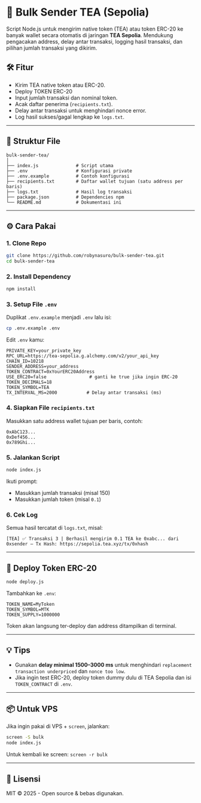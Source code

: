 
# 🧃 Bulk Sender TEA (Sepolia)

Script Node.js untuk mengirim native token (TEA) atau token ERC-20 ke banyak wallet secara otomatis di jaringan **TEA Sepolia**. Mendukung pengacakan address, delay antar transaksi, logging hasil transaksi, dan pilihan jumlah transaksi yang dikirim.

## 🛠️ Fitur
- Kirim TEA native token atau ERC-20.
- Deploy TOKEN ERC-20
- Input jumlah transaksi dan nominal token.
- Acak daftar penerima (`recipients.txt`).
- Delay antar transaksi untuk menghindari nonce error.
- Log hasil sukses/gagal lengkap ke `logs.txt`.

---

## 📁 Struktur File

```
bulk-sender-tea/
│
├── index.js              # Script utama
├── .env                  # Konfigurasi private
├── .env.example          # Contoh konfigurasi
├── recipients.txt        # Daftar wallet tujuan (satu address per baris)
├── logs.txt              # Hasil log transaksi
├── package.json          # Dependencies npm
└── README.md             # Dokumentasi ini
```

---

## ⚙️ Cara Pakai

### 1. Clone Repo
```bash
git clone https://github.com/robynasuro/bulk-sender-tea.git
cd bulk-sender-tea
```

### 2. Install Dependency
```bash
npm install
```

### 3. Setup File `.env`
Duplikat `.env.example` menjadi `.env` lalu isi:

```bash
cp .env.example .env
```

Edit `.env` kamu:

```env
PRIVATE_KEY=your_private_key
RPC_URL=https://tea-sepolia.g.alchemy.com/v2/your_api_key
CHAIN_ID=10218
SENDER_ADDRESS=your_address
TOKEN_CONTRACT=0xYourERC20Address
USE_ERC20=false                # ganti ke true jika ingin ERC-20
TOKEN_DECIMALS=18
TOKEN_SYMBOL=TEA
TX_INTERVAL_MS=2000           # Delay antar transaksi (ms)
```

### 4. Siapkan File `recipients.txt`
Masukkan satu address wallet tujuan per baris, contoh:

```
0xAbC123...
0xDef456...
0x789Ghi...
```

### 5. Jalankan Script
```bash
node index.js
```

Ikuti prompt:
- Masukkan jumlah transaksi (misal 150)
- Masukkan jumlah token (misal `0.1`)

### 6. Cek Log
Semua hasil tercatat di `logs.txt`, misal:

```
[TEA] ✅ Transaksi 3 | Berhasil mengirim 0.1 TEA ke 0xabc... dari 0xsender — Tx Hash: https://sepolia.tea.xyz/tx/0xhash
```

---

## 🧪 Deploy Token ERC-20

```bash
node deploy.js
```

Tambahkan ke `.env`:
```env
TOKEN_NAME=MyToken
TOKEN_SYMBOL=MTK
TOKEN_SUPPLY=1000000
```

Token akan langsung ter-deploy dan address ditampilkan di terminal.

---

## 💡 Tips
- Gunakan **delay minimal 1500–3000 ms** untuk menghindari `replacement transaction underpriced` dan `nonce too low`.
- Jika ingin test ERC-20, deploy token dummy dulu di TEA Sepolia dan isi `TOKEN_CONTRACT` di `.env`.

---

## 📦 Untuk VPS
Jika ingin pakai di VPS + `screen`, jalankan:
```bash
screen -S bulk
node index.js
```
Untuk kembali ke screen: `screen -r bulk`

---

## 🤝 Lisensi
MIT © 2025 - Open source & bebas digunakan.
